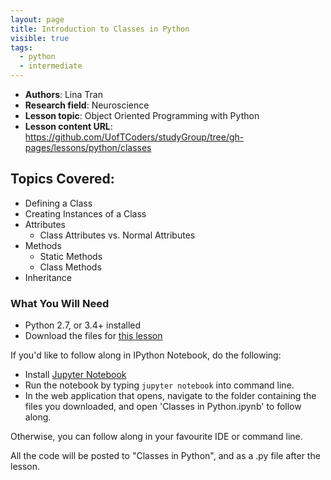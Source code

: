 ```yaml
---
layout: page
title: Introduction to Classes in Python
visible: true
tags:
  - python
  - intermediate
---
```


 - **Authors**: Lina Tran
 - **Research field**: Neuroscience
 - **Lesson topic**: Object Oriented Programming with Python
 - **Lesson content URL**: <https://github.com/UofTCoders/studyGroup/tree/gh-pages/lessons/python/classes>

## Topics Covered:

- Defining a Class
- Creating Instances of a Class
- Attributes
  - Class Attributes vs. Normal Attributes
- Methods
  - Static Methods
  - Class Methods
- Inheritance

### What You Will Need

- Python 2.7, or 3.4+ installed
- Download the files for [this lesson](https://github.com/UofTCoders/studyGroup/tree/gh-pages/lessons/python/classes)

If you'd like to follow along in IPython Notebook, do the following:

  - Install [Jupyter Notebook](https://jupyter.readthedocs.io/en/latest/install.html)
  - Run the notebook by typing `jupyter notebook` into command line.
  - In the web application that opens, navigate to the folder containing the files you downloaded, and open 'Classes in Python.ipynb' to follow along.

Otherwise, you can follow along in your favourite IDE or command line. 

All the code will be posted to "Classes in Python", and as a .py file after the lesson. 

